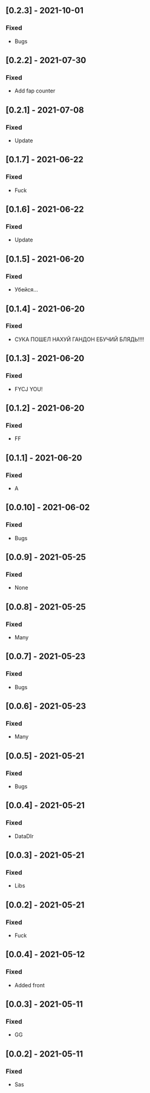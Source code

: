 ## [0.2.3] - 2021-10-01

### Fixed
-    Bugs

## [0.2.2] - 2021-07-30

### Fixed
-    Add fap counter

## [0.2.1] - 2021-07-08

### Fixed
-    Update

## [0.1.7] - 2021-06-22

### Fixed
-    Fuck

## [0.1.6] - 2021-06-22

### Fixed
-    Update

## [0.1.5] - 2021-06-20

### Fixed
-    Убейся...

## [0.1.4] - 2021-06-20

### Fixed
-    СУКА ПОШЕЛ НАХУЙ ГАНДОН ЕБУЧИЙ БЛЯДЬ!!!!

## [0.1.3] - 2021-06-20

### Fixed
-    FYCJ YOU!

## [0.1.2] - 2021-06-20

### Fixed
-    FF

## [0.1.1] - 2021-06-20

### Fixed
-    A

## [0.0.10] - 2021-06-02

### Fixed
-    Bugs

## [0.0.9] - 2021-05-25

### Fixed
-    None

## [0.0.8] - 2021-05-25

### Fixed
-    Many

## [0.0.7] - 2021-05-23

### Fixed
-    Bugs

## [0.0.6] - 2021-05-23

### Fixed
-    Many

## [0.0.5] - 2021-05-21

### Fixed
-    Bugs

## [0.0.4] - 2021-05-21

### Fixed
-    DataDIr

## [0.0.3] - 2021-05-21

### Fixed
-    Libs

## [0.0.2] - 2021-05-21

### Fixed
-    Fuck

## [0.0.4] - 2021-05-12

### Fixed
-    Added front

## [0.0.3] - 2021-05-11

### Fixed
-    GG

## [0.0.2] - 2021-05-11

### Fixed
-    Sas

